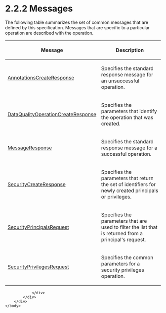<html dir="LTR" xmlns:mshelp="http://msdn.microsoft.com/mshelp" xmlns:ddue="http://ddue.schemas.microsoft.com/authoring/2003/5" xmlns:xlink="http://www.w3.org/1999/xlink" xmlns:tool="http://www.microsoft.com/tooltip">
    <head>
        <meta http-equiv="Content-Type" content="text/html; CHARSET=utf-8"></meta>
        <meta name="save" content="history"></meta>
        <title>2.2.2 Messages</title>
        <xml>
            <mshelp:toctitle title="2.2.2 Messages"></mshelp:toctitle>
            <mshelp:rltitle title="[MS-SSMDSWS-15]: Messages"></mshelp:rltitle>
            <mshelp:keyword index="A" term="bbc8c1de-db3d-479c-a9f6-feac4f7c25bd"></mshelp:keyword>
            <mshelp:attr name="DCSext.ContentType" value="open specification"></mshelp:attr>
            <mshelp:attr name="AssetID" value="bbc8c1de-db3d-479c-a9f6-feac4f7c25bd"></mshelp:attr>
            <mshelp:attr name="TopicType" value="kbRef"></mshelp:attr>
            <mshelp:attr name="DCSext.Title" value="[MS-SSMDSWS-15]: Messages" />
        </xml>
    </head>
    <body>
        <div id="header">
            <h1 class="heading">2.2.2 Messages</h1>
        </div>
        <div id="mainSection">
            <div id="mainBody">
                <div id="allHistory" class="saveHistory"></div>
                <div id="sectionSection0" class="section" name="collapseableSection">
                    

<p>The following table summarizes the set of common messages
that are defined by this specification. Messages that are specific to a particular
operation are described with the operation.</p>

<table>
 <thead>
  <tr>
   <th>
   <p>Message</p>
   </th>
   <th>
   <p>Description</p>
   </th>
  </tr>
 </thead>
 <tr>
  <td>
  <p><a href="ffbc22a5-b743-4611-87f6-7527653bcf92.md">AnnotationsCreateResponse</a></p>
  </td>
  <td>
  <p>Specifies the standard response message for an
  unsuccessful operation.</p>
  </td>
 </tr>
 <tr>
  <td>
  <p><a href="bbcd3d5f-b7e5-468b-8561-6244771b8f1b.md">DataQualityOperationCreateResponse</a></p>
  </td>
  <td>
  <p>Specifies the parameters that identify the operation
  that was created.</p>
  </td>
 </tr>
 <tr>
  <td>
  <p><a href="81713c2d-8c41-43bd-85dd-e106c538c3ae.md">MessageResponse</a></p>
  </td>
  <td>
  <p>Specifies the standard response message for a
  successful operation.</p>
  </td>
 </tr>
 <tr>
  <td>
  <p><a href="e8497e18-d5e8-465e-8176-5ad8315f054e.md">SecurityCreateResponse</a></p>
  </td>
  <td>
  <p>Specifies the parameters that return the set of
  identifiers for newly created principals or privileges.</p>
  </td>
 </tr>
 <tr>
  <td>
  <p><a href="39ddbb0b-421e-4cf1-b6a7-e5dcea8a63b5.md">SecurityPrincipalsRequest</a></p>
  </td>
  <td>
  <p>Specifies the parameters that are used to filter the
  list that is returned from a principal's request.</p>
  </td>
 </tr>
 <tr>
  <td>
  <p><a href="3f870fd6-70a4-4e7d-9b23-e1428eb50db5.md">SecurityPrivilegesRequest</a></p>
  </td>
  <td>
  <p>Specifies the common parameters for a security
  privileges operation.</p>
  </td>
 </tr>
</table>

<p> </p>


                </div>
            </div>
        </div>
    </body>
</html>